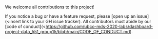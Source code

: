 We welcome all contributions to this project! 

If you notice a bug or have a feature request, please [open up an issue](<insert link to your GH issue tracker). All contributors must abide by our [code of conduct](<https://github.com/ubco-mds-2020-labs/dashboard-project-data_551_group15/blob/main/CODE_OF_CONDUCT.md).
